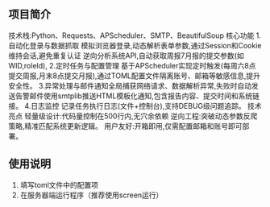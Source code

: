 ## 项目简介
技术栈:Python、Requests、APScheduler、SMTP、BeautifulSoup
核心功能
1.自动化登录与数据抓取
模拟浏览器登录,动态解析表单参数,通过Session和Cookie维持会话,避免重复认证
逆向分析系统API,自动获取周报7月报的提交参数(如WID,roleld),
2.定时任务与配置管理
基于APScheduler实现定时触发(每周六8点提交周报,月末8点提交月报),通过TOML配置文件隔离账号、邮箱等敏感信息,提升安全性。
3.异常处理与邮件通知全局捕获网络请求、数据解析异常,失败时自动发送告警邮件使用smtplib推送HTML模板化通知,包含报告内容、提交时间和系统链接。
4.日志监控
记录任务执行日志(文件+控制台),支持DEBUG级问题追踪。
技术亮点
轻量级设计:代码量控制在500行内,无穴余依赖
逆向工程:突破动态参数反爬策略,精准匹配系统更新逻辑。
用户友好:开箱即用,仅需配置邮箱和账号即可部署。

## 使用说明
1. 填写toml文件中的配置项
2. 在服务器端运行程序（推荐使用screen运行）

